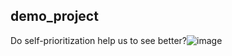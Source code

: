 ## demo_project
Do self-prioritization help us to see better?![image](https://github.com/ZRZ0320/ZRZ/assets/138181863/16e5efe0-1317-432a-b42b-ba198b71e5e6)
